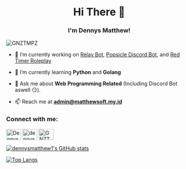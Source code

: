 <h1 align="center">Hi There 👋</h1>
<h3 align="center">I'm Dennys Matthew!</h3>

<p align="left"> <img src="https://komarev.com/ghpvc/?username=GNZTMPZ&label=Profile%20views&color=00bac7&style=flat" alt="GNZTMPZ" /> </p>

- 🔭 I’m currently working on [Relay Bot](https://relay.matthewsoft.eu.org), [Popsicle Discord Bot](https://github.com/PopsicleInc), and [Red Timer Roleplay](https://github.com/Red-Timer-Roleplay)

- 🌱 I’m currently learning **Python** and **Golang**

- 💬 Ask me about **Web Programming Related** (Including Discord Bot aswell :smirk:).

- 📫 Reach me at **[admin@matthewsoft.my.id](mailto:admin@matthewsoft.my.id)**

</p>

<h3 align="left">Connect with me:</h3>
<p align="left">
<a href="https://twitter.com/DennysMatthew" target="blank"><img align="center" src="https://cdn.jsdelivr.net/npm/simple-icons@3.0.1/icons/twitter.svg" alt="DennysMatthew" height="30" width="40" /></a>
<a href="https://instagram.com/dennysmatthew1" target="blank"><img align="center" src="https://cdn.jsdelivr.net/npm/simple-icons@3.0.1/icons/instagram.svg" alt="dennysmatthew1" height="30" width="40" /></a>
<a href="https://discordapp.com/users/351147060956889088" target="blank"><img align="center" src="https://cdn.jsdelivr.net/npm/simple-icons@3.0.1/icons/discord.svg" alt="GNZTMPZ#0001" height="30" width="40" /></a>
</p>

[![dennysmatthew1's GitHub stats](https://github-readme-stats.vercel.app/api?username=GNZTMPZ&count_private=true&theme=onedark)](https://github.com/GNZTMPZ)

[![Top Langs](https://github-readme-stats.vercel.app/api/top-langs/?username=GNZTMPZ&layout=compact)](https://github.com/GNZTMPZ)
